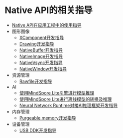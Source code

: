 # Native API的相关指导

- [Native API在应用工程中的使用指导](napi-guidelines.md)
- 图形图像
  - [XComponent开发指导](xcomponent-guidelines.md)
  - [Drawing开发指导](drawing-guidelines.md)
  - [NativeBuffer开发指导](native-buffer-guidelines.md)
  - [NativeImage开发指导](native-image-guidelines.md)
  - [NativeVsync开发指导](native-vsync-guidelines.md)
  - [NativeWindow开发指导](native-window-guidelines.md)
- 资源管理
  - [Rawfile开发指导](rawfile-guidelines.md)
- AI
  - [使用MindSpore Lite引擎进行模型推理](mindspore-lite-guidelines.md)
  - [使用MindSpore Lite进行离线模型的转换及推理](mindspore-lite-offline-model-guidelines.md)
  - [Neural Network Runtime对接AI推理框架开发指导](neural-network-runtime-guidelines.md)
- 内存管理
  - [Purgeable memory开发指导](purgeable-memory-guidelines.md)
- 设备管理
  - [USB DDK开发指导](usb-ddk-guidelines.md)